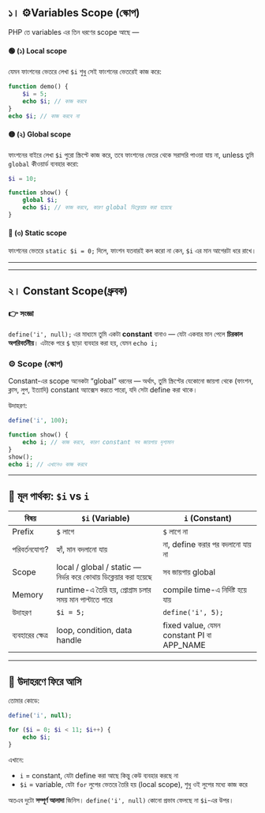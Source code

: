 
## ১। ⚙️Variables Scope (স্কোপ)

PHP তে variables এর তিন ধরণের scope আছে —

#### 🟢 (১) Local scope

যেমন ফাংশনের ভেতরে লেখা `$i` শুধু সেই ফাংশনের ভেতরেই কাজ করে:

```php
function demo() {
    $i = 5;
    echo $i; // কাজ করবে
}
echo $i; // কাজ করবে না
```

#### 🟡 (২) Global scope

ফাংশনের বাইরে লেখা `$i` পুরো স্ক্রিপ্টে কাজ করে, তবে ফাংশনের ভেতর থেকে সরাসরি পাওয়া যায় না, unless তুমি `global` কীওয়ার্ড ব্যবহার করো:

```php
$i = 10;

function show() {
    global $i;
    echo $i; // কাজ করবে, কারণ global ডিক্লেয়ার করা হয়েছে
}
```

#### 🔵 (৩) Static scope

ফাংশনের ভেতরে `static $i = 0;` দিলে, ফাংশন যতবারই কল করো না কেন, `$i` এর মান আগেরটা ধরে রাখে।

---
---

## ২। Constant Scope(ধ্রুবক)

### 👉 সংজ্ঞা

`define('i', null);`
এর মাধ্যমে তুমি একটা **constant** বানাও — যেটা একবার মান পেলে **চিরকাল অপরিবর্তনীয়**।
এটাকে পরে `$` ছাড়া ব্যবহার করা হয়, যেমন `echo i;`

### ⚙️ Scope (স্কোপ)

Constant-এর scope অনেকটা “global” ধরনের —
অর্থাৎ, তুমি স্ক্রিপ্টের যেকোনো জায়গা থেকে (ফাংশন, ক্লাস, লুপ, ইত্যাদি) constant অ্যাক্সেস করতে পারো, যদি সেটা define করা থাকে।

উদাহরণ:

```php
define('i', 100);

function show() {
    echo i; // কাজ করবে, কারণ constant সব জায়গায় দৃশ্যমান
}
show();
echo i; // এখানেও কাজ করবে
```

---

## 🔸 মূল পার্থক্য: `$i` vs `i`

| বিষয়              | `$i` (Variable)                                                | `i` (Constant)                            |
| ----------------- | -------------------------------------------------------------- | ----------------------------------------- |
| Prefix            | `$` লাগে                                                       | `$` লাগে না                               |
| পরিবর্তনযোগ্য?    | হ্যাঁ, মান বদলানো যায়                                          | না, define করার পর বদলানো যায় না          |
| Scope             | local / global / static — নির্ভর করে কোথায় ডিক্লেয়ার করা হয়েছে | সব জায়গায় global                          |
| Memory            | runtime-এ তৈরি হয়, প্রোগ্রাম চলার সময় মান পাল্টাতে পারে        | compile time-এ নির্দিষ্ট হয়ে যায়          |
| উদাহরণ            | `$i = 5;`                                                      | `define('i', 5);`                         |
| ব্যবহারের ক্ষেত্র | loop, condition, data handle                                   | fixed value, যেমন constant PI বা APP_NAME |

---

## 🔹 উদাহরণে ফিরে আসি

তোমার কোডে:

```php
define('i', null);

for ($i = 0; $i < 11; $i++) {
    echo $i;
}
```

এখানে:

* `i` = constant, যেটা define করা আছে কিন্তু কেউ ব্যবহার করছে না
* `$i` = variable, যেটা `for` লুপের ভেতরে তৈরি হয় (local scope), শুধু ওই লুপের মধ্যে কাজ করে

অতএব দুটো **সম্পূর্ণ আলাদা** জিনিস।
`define('i', null)` কোনো প্রভাব ফেলছে না `$i`-এর উপর।

